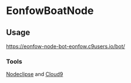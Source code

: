 

# EonfowBoatNode



## Usage
https://eonfow-node-bot-eonfow.c9users.io/bot/


### Tools

[Nodeclipse](https://github.com/Nodeclipse/nodeclipse-1) and [Cloud9](https://c9.io)